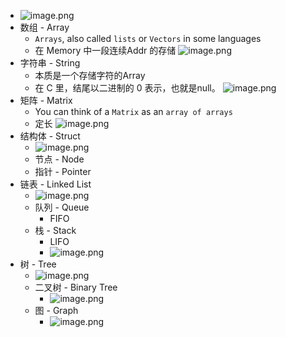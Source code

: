 - ![image.png](../assets/image_1653792498548_0.png)
- 数组 - Array
	- `Arrays`, also called `lists` or `Vectors` in some languages
	- 在 Memory 中一段连续Addr 的存储
	  ![image.png](../assets/image_1653793837631_0.png)
- 字符串 - String
	- 本质是一个存储字符的Array
	- 在 C 里，结尾以二进制的 0 表示，也就是null。
	  ![image.png](../assets/image_1653794002375_0.png)
- 矩阵 - Matrix
	- You can think of a `Matrix` as an `array of arrays`
	- 定长
	  ![image.png](../assets/image_1653794136447_0.png)
- 结构体 - Struct
	- ![image.png](../assets/image_1653794307187_0.png)
	- 节点 - Node
	- 指针 - Pointer
- 链表 - Linked List
	- ![image.png](../assets/image_1653794430282_0.png)
	- 队列 - Queue
		- FIFO
	- 栈 - Stack
		- LIFO
		- ![image.png](../assets/image_1653794645575_0.png)
- 树 - Tree
	- ![image.png](../assets/image_1653794705034_0.png)
	- 二叉树 - Binary Tree
		- ![image.png](../assets/image_1653794769766_0.png)
	- 图 - Graph
		- ![image.png](../assets/image_1653794829337_0.png)